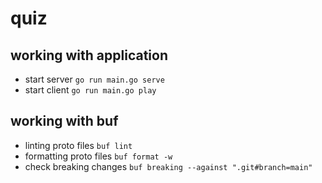 # quiz

## working with application

* start server `go run main.go serve`
* start client `go run main.go play`

## working with buf

* linting proto files `buf lint`
* formatting proto files `buf format -w`
* check breaking changes `buf breaking --against ".git#branch=main"`

